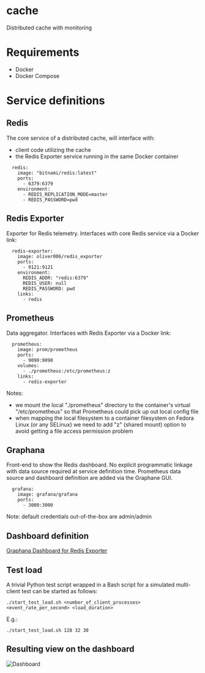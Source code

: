 # cache

Distributed cache with monitoring

# Requirements

  - Docker
  - Docker Compose

# Service definitions

## Redis

The core service of a distributed cache, will interface with:
  - client code utilizing the cache
  - the Redis Exporter service running in the same Docker container

```
  redis:
    image: "bitnami/redis:latest"
    ports:
      - 6379:6379
    environment:
      - REDIS_REPLICATION_MODE=master
      - REDIS_PASSWORD=pwd
```

## Redis Exporter

Exporter for Redis telemetry. Interfaces with core Redis service via a Docker link:

```
  redis-exporter:
    image: oliver006/redis_exporter
    ports:
      - 9121:9121
    environment:
      REDIS_ADDR: "redis:6379"
      REDIS_USER: null
      REDIS_PASSWORD: pwd
    links:
      - redis
```

## Prometheus

Data aggregator. Interfaces with Redis Exporter via a Docker link:

```
  prometheus:
    image: prom/prometheus
    ports:
      - 9090:9090
    volumes:
      - ./prometheus:/etc/prometheus:z
    links:
      - redis-exporter
```

Notes:
  - we mount the local "./prometheus" directory to the container's virtual "/etc/prometheus" so that Prometheus could pick up out local config file
  - when mapping the local filesystem to a container filesystem on Fedora Linux (or any SELinux) we need to add "z" (shared mount) option to avoid getting a file access permission problem

## Graphana

Front-end to show the Redis dashboard. No explicit programmatic linkage with data source required at service definition time.
Prometheus data source and dashboard definition are added via the Graphane GUI.

```
  grafana:
    image: grafana/grafana
    ports:
      - 3000:3000
```

Note: default credentials out-of-the-box are admin/admin

## Dashboard definition

[Graphana Dashboard for Redis Exporter](https://grafana.com/grafana/dashboards/763-redis-dashboard-for-prometheus-redis-exporter-1-x/)

## Test load

A trivial Python test script wrapped in a Bash script for a simulated multi-client test can be started as follows:

```
./start_test_load.sh <number_of_client_processes> <event_rate_per_second> <load_duration>
```

E.g.:

```
./start_test_load.sh 128 32 30
```

## Resulting view on the dashboard

![Dashboard](https://raw.github.com/dmitryaleks/cache/master/dashboard/redis-dashboard-prometheus-graphana.png)

